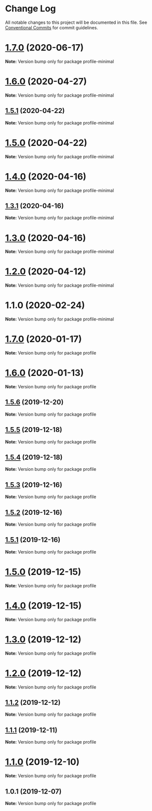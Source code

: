 # Change Log

All notable changes to this project will be documented in this file.
See [Conventional Commits](https://conventionalcommits.org) for commit guidelines.

# [1.7.0](https://github.com/Chronoblog/gatsby-theme-chronoblog/compare/profile-minimal@1.6.0...profile-minimal@1.7.0) (2020-06-17)

**Note:** Version bump only for package profile-minimal





# [1.6.0](https://github.com/Chronoblog/gatsby-theme-chronoblog/compare/profile-minimal@1.5.1...profile-minimal@1.6.0) (2020-04-27)

**Note:** Version bump only for package profile-minimal





## [1.5.1](https://github.com/Chronoblog/gatsby-theme-chronoblog/compare/profile-minimal@1.5.0...profile-minimal@1.5.1) (2020-04-22)

**Note:** Version bump only for package profile-minimal





# [1.5.0](https://github.com/Chronoblog/gatsby-theme-chronoblog/compare/profile-minimal@1.4.0...profile-minimal@1.5.0) (2020-04-22)

**Note:** Version bump only for package profile-minimal





# [1.4.0](https://github.com/Chronoblog/gatsby-theme-chronoblog/compare/profile-minimal@1.3.1...profile-minimal@1.4.0) (2020-04-16)

**Note:** Version bump only for package profile-minimal





## [1.3.1](https://github.com/Chronoblog/gatsby-theme-chronoblog/compare/profile-minimal@1.3.0...profile-minimal@1.3.1) (2020-04-16)

**Note:** Version bump only for package profile-minimal





# [1.3.0](https://github.com/Chronoblog/gatsby-theme-chronoblog/compare/profile-minimal@1.2.0...profile-minimal@1.3.0) (2020-04-16)

**Note:** Version bump only for package profile-minimal





# [1.2.0](https://github.com/Chronoblog/gatsby-theme-chronoblog/compare/profile-minimal@1.1.0...profile-minimal@1.2.0) (2020-04-12)

**Note:** Version bump only for package profile-minimal





# 1.1.0 (2020-02-24)

**Note:** Version bump only for package profile-minimal





# [1.7.0](https://github.com/Chronoblog/gatsby-theme-chronoblog/compare/profile@1.6.0...profile@1.7.0) (2020-01-17)

**Note:** Version bump only for package profile





# [1.6.0](https://github.com/Chronoblog/gatsby-theme-chronoblog/compare/profile@1.5.6...profile@1.6.0) (2020-01-13)

**Note:** Version bump only for package profile





## [1.5.6](https://github.com/Chronoblog/gatsby-theme-chronoblog/compare/profile@1.5.5...profile@1.5.6) (2019-12-20)

**Note:** Version bump only for package profile





## [1.5.5](https://github.com/Chronoblog/gatsby-theme-chronoblog/compare/profile@1.5.4...profile@1.5.5) (2019-12-18)

**Note:** Version bump only for package profile





## [1.5.4](https://github.com/Chronoblog/gatsby-theme-chronoblog/compare/profile@1.5.3...profile@1.5.4) (2019-12-18)

**Note:** Version bump only for package profile





## [1.5.3](https://github.com/Ganevru/gatsby-theme-chronoblog/compare/profile@1.5.2...profile@1.5.3) (2019-12-16)

**Note:** Version bump only for package profile





## [1.5.2](https://github.com/Ganevru/gatsby-theme-chronoblog/compare/profile@1.5.1...profile@1.5.2) (2019-12-16)

**Note:** Version bump only for package profile





## [1.5.1](https://github.com/Ganevru/gatsby-theme-chronoblog/compare/profile@1.5.0...profile@1.5.1) (2019-12-16)

**Note:** Version bump only for package profile





# [1.5.0](https://github.com/Ganevru/gatsby-theme-chronoblog/compare/profile@1.4.0...profile@1.5.0) (2019-12-15)

**Note:** Version bump only for package profile





# [1.4.0](https://github.com/Ganevru/gatsby-theme-chronoblog/compare/profile@1.3.0...profile@1.4.0) (2019-12-15)

**Note:** Version bump only for package profile





# [1.3.0](https://github.com/Ganevru/gatsby-theme-chronoblog/compare/profile@1.2.0...profile@1.3.0) (2019-12-12)

**Note:** Version bump only for package profile





# [1.2.0](https://github.com/Ganevru/gatsby-theme-chronoblog/compare/profile@1.1.2...profile@1.2.0) (2019-12-12)

**Note:** Version bump only for package profile





## [1.1.2](https://github.com/Ganevru/gatsby-theme-chronoblog/compare/profile@1.1.1...profile@1.1.2) (2019-12-12)

**Note:** Version bump only for package profile





## [1.1.1](https://github.com/Ganevru/gatsby-theme-chronoblog/compare/profile@1.1.0...profile@1.1.1) (2019-12-11)

**Note:** Version bump only for package profile





# [1.1.0](https://github.com/Ganevru/gatsby-theme-chronoblog/compare/profile@1.0.1...profile@1.1.0) (2019-12-10)

**Note:** Version bump only for package profile





## 1.0.1 (2019-12-07)

**Note:** Version bump only for package profile
